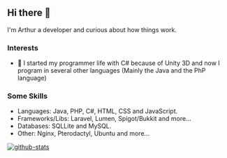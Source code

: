 ## Hi there 👋

I'm Arthur a developer and curious about how things work.

### Interests

- 💬 I started my programmer life with C# because of Unity 3D and now I program in several other languages (Mainly the Java and the PhP language)

### Some Skills

* Languages: Java, PHP, C#, HTML, CSS and JavaScript.
* Frameworks/Libs: Laravel, Lumen, Spigot/Bukkit and more...
* Databases: SQLLite and MySQL.
* Other: Nginx, Pterodactyl, Ubuntu and more...

[![github-stats]](https://github.com/TakuiasH)

<!-- Config -->

[github-stats]: https://github-readme-stats.vercel.app/api?username=TakuiasH
[github]: https://github.com/TakuiasH
